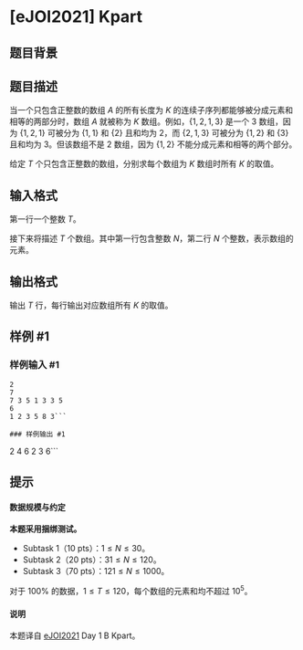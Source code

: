 # [eJOI2021] Kpart

## 题目背景



## 题目描述

当一个只包含正整数的数组 $A$ 的所有长度为 $K$ 的连续子序列都能够被分成元素和相等的两部分时，数组 $A$ 就被称为 $K$ 数组。例如，$\{1,2,1,3\}$ 是一个 $3$ 数组，因为 $\{1,2,1\}$ 可被分为 $\{1,1\}$ 和 $\{2\}$ 且和均为 $2$，而 $\{2,1,3\}$ 可被分为 $\{1,2\}$ 和 $\{3\}$ 且和均为 $3$。但该数组不是 $2$ 数组，因为 $\{1,2\}$ 不能分成元素和相等的两个部分。

给定 $T$ 个只包含正整数的数组，分别求每个数组为 $K$ 数组时所有 $K$ 的取值。

## 输入格式

第一行一个整数 $T$。

接下来将描述 $T$ 个数组。其中第一行包含整数 $N$，第二行 $N$ 个整数，表示数组的元素。

## 输出格式

输出 $T$ 行，每行输出对应数组所有 $K$ 的取值。

## 样例 #1

### 样例输入 #1
```
2
7
7 3 5 1 3 3 5
6
1 2 3 5 8 3```

### 样例输出 #1

```
2 4 6
2 3 6```

## 提示

#### 数据规模与约定

**本题采用捆绑测试。**

- Subtask 1（10 pts）：$1 \le N \le 30$。
- Subtask 2（20 pts）：$31 \le N \le 120$。
- Subtask 3（70 pts）：$121 \le N \le 1000$。

对于 $100\%$ 的数据，$1 \le T \le 120$，每个数组的元素和均不超过 $10^5$。

#### 说明

本题译自 [eJOI2021](https://sepi.ro/ejoi/2021) Day 1 B Kpart。

